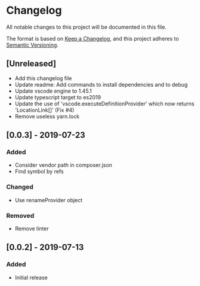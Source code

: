 # Changelog
All notable changes to this project will be documented in this file.

The format is based on [Keep a Changelog](https://keepachangelog.com/en/1.0.0/),
and this project adheres to [Semantic Versioning](https://semver.org/spec/v2.0.0.html).

## [Unreleased]
- Add this changelog file
- Update readme: Add commands to install dependencies and to debug
- Update vscode engine to 1.45.1
- Update typescript target to es2019
- Update the use of 'vscode.executeDefinitionProvider' which now returns 'LocationLink[]' (Fix #4)
- Remove useless yarn.lock

## [0.0.3] - 2019-07-23
### Added
- Consider vendor path in composer.json
- Find symbol by refs

### Changed
- Use renameProvider object

### Removed
- Remove linter

## [0.0.2] - 2019-07-13
### Added
- Initial release

